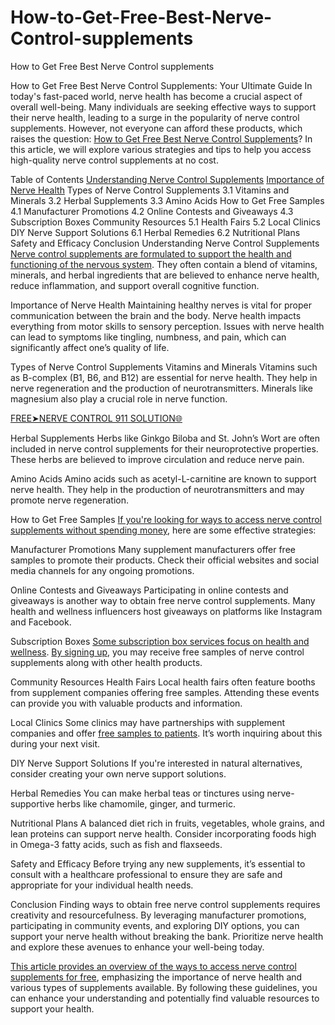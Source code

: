 # How-to-Get-Free-Best-Nerve-Control-supplements
How to Get Free Best Nerve Control supplements

How to Get Free Best Nerve Control Supplements: Your Ultimate Guide
In today's fast-paced world, nerve health has become a crucial aspect of overall well-being. Many individuals are seeking effective ways to support their nerve health, leading to a surge in the popularity of nerve control supplements. However, not everyone can afford these products, which raises the question: [How to Get Free Best Nerve Control Supplements](https://cutt.ly/We41uvSj)? In this article, we will explore various strategies and tips to help you access high-quality nerve control supplements at no cost.

Table of Contents
[Understanding Nerve Control Supplements](https://cutt.ly/We41uvSj)
[Importance of Nerve Health](https://cutt.ly/We41uvSj)
Types of Nerve Control Supplements
3.1 Vitamins and Minerals
3.2 Herbal Supplements
3.3 Amino Acids
How to Get Free Samples
4.1 Manufacturer Promotions
4.2 Online Contests and Giveaways
4.3 Subscription Boxes
Community Resources
5.1 Health Fairs
5.2 Local Clinics
DIY Nerve Support Solutions
6.1 Herbal Remedies
6.2 Nutritional Plans
Safety and Efficacy
Conclusion
Understanding Nerve Control Supplements
[Nerve control supplements are formulated to support the health and functioning of the nervous system](https://cutt.ly/We41uvSj). They often contain a blend of vitamins, minerals, and herbal ingredients that are believed to enhance nerve health, reduce inflammation, and support overall cognitive function.

Importance of Nerve Health
Maintaining healthy nerves is vital for proper communication between the brain and the body. Nerve health impacts everything from motor skills to sensory perception. Issues with nerve health can lead to symptoms like tingling, numbness, and pain, which can significantly affect one’s quality of life.

Types of Nerve Control Supplements
Vitamins and Minerals
Vitamins such as B-complex (B1, B6, and B12) are essential for nerve health. They help in nerve regeneration and the production of neurotransmitters. Minerals like magnesium also play a crucial role in nerve function.

[FREE➤NERVE CONTROL 911 SOLUTION🌐](https://cutt.ly/We41uvSj)

Herbal Supplements
Herbs like Ginkgo Biloba and St. John’s Wort are often included in nerve control supplements for their neuroprotective properties. These herbs are believed to improve circulation and reduce nerve pain.

Amino Acids
Amino acids such as acetyl-L-carnitine are known to support nerve health. They help in the production of neurotransmitters and may promote nerve regeneration.

How to Get Free Samples
[If you're looking for ways to access nerve control supplements without spending money](https://cutt.ly/We41uvSj), here are some effective strategies:

Manufacturer Promotions
Many supplement manufacturers offer free samples to promote their products. Check their official websites and social media channels for any ongoing promotions.

Online Contests and Giveaways
Participating in online contests and giveaways is another way to obtain free nerve control supplements. Many health and wellness influencers host giveaways on platforms like Instagram and Facebook.

Subscription Boxes
[Some subscription box services focus on health and wellness](https://cutt.ly/We41uvSj). [By signing up](https://cutt.ly/We41uvSj), you may receive free samples of nerve control supplements along with other health products.

Community Resources
Health Fairs
Local health fairs often feature booths from supplement companies offering free samples. Attending these events can provide you with valuable products and information.

Local Clinics
Some clinics may have partnerships with supplement companies and offer [free samples to patients](https://cutt.ly/We41uvSj). It’s worth inquiring about this during your next visit.

DIY Nerve Support Solutions
If you're interested in natural alternatives, consider creating your own nerve support solutions.

Herbal Remedies
You can make herbal teas or tinctures using nerve-supportive herbs like chamomile, ginger, and turmeric.

Nutritional Plans
A balanced diet rich in fruits, vegetables, whole grains, and lean proteins can support nerve health. Consider incorporating foods high in Omega-3 fatty acids, such as fish and flaxseeds.

Safety and Efficacy
Before trying any new supplements, it’s essential to consult with a healthcare professional to ensure they are safe and appropriate for your individual health needs.

Conclusion
Finding ways to obtain free nerve control supplements requires creativity and resourcefulness. By leveraging manufacturer promotions, participating in community events, and exploring DIY options, you can support your nerve health without breaking the bank. Prioritize nerve health and explore these avenues to enhance your well-being today.

[This article provides an overview of the ways to access nerve control supplements for free](https://cutt.ly/We41uvSj), emphasizing the importance of nerve health and various types of supplements available. By following these guidelines, you can enhance your understanding and potentially find valuable resources to support your health.

